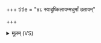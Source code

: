 +++
title = "४८ स्वादुष्किलायम्मधुमाँ उतायम्"

+++
<details><summary>मूलम् (VS)</summary>

स्वा॒दुष्किला॒यंमधु॑माँ उ॒तायं ती॒व्रः किला॒यं रस॑वाँ उ॒तायम्।  
उ॒तो न्व१॒॑स्यप॑पि॒वांस॒मिन्द्रं॒ न कश्च॒न स॑हत आह॒वेषु॑ ॥
</details>